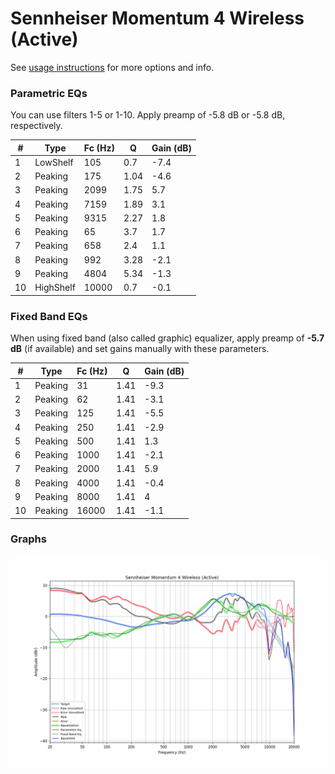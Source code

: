 # Sennheiser Momentum 4 Wireless (Active)
See [usage instructions](https://github.com/jaakkopasanen/AutoEq#usage) for more options and info.

### Parametric EQs
You can use filters 1-5 or 1-10. Apply preamp of -5.8 dB or -5.8 dB, respectively.

|   # | Type      |   Fc (Hz) |    Q |   Gain (dB) |
|-----|-----------|-----------|------|-------------|
|   1 | LowShelf  |       105 | 0.7  |        -7.4 |
|   2 | Peaking   |       175 | 1.04 |        -4.6 |
|   3 | Peaking   |      2099 | 1.75 |         5.7 |
|   4 | Peaking   |      7159 | 1.89 |         3.1 |
|   5 | Peaking   |      9315 | 2.27 |         1.8 |
|   6 | Peaking   |        65 | 3.7  |         1.7 |
|   7 | Peaking   |       658 | 2.4  |         1.1 |
|   8 | Peaking   |       992 | 3.28 |        -2.1 |
|   9 | Peaking   |      4804 | 5.34 |        -1.3 |
|  10 | HighShelf |     10000 | 0.7  |        -0.1 |

### Fixed Band EQs
When using fixed band (also called graphic) equalizer, apply preamp of **-5.7 dB** (if available) and set gains manually with these parameters.

|   # | Type    |   Fc (Hz) |    Q |   Gain (dB) |
|-----|---------|-----------|------|-------------|
|   1 | Peaking |        31 | 1.41 |        -9.3 |
|   2 | Peaking |        62 | 1.41 |        -3.1 |
|   3 | Peaking |       125 | 1.41 |        -5.5 |
|   4 | Peaking |       250 | 1.41 |        -2.9 |
|   5 | Peaking |       500 | 1.41 |         1.3 |
|   6 | Peaking |      1000 | 1.41 |        -2.1 |
|   7 | Peaking |      2000 | 1.41 |         5.9 |
|   8 | Peaking |      4000 | 1.41 |        -0.4 |
|   9 | Peaking |      8000 | 1.41 |         4   |
|  10 | Peaking |     16000 | 1.41 |        -1.1 |

### Graphs
![](./Sennheiser%20Momentum%204%20Wireless%20(Active).png)
